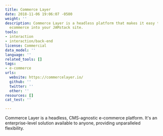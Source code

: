 ```yaml
---
title: Commerce Layer
date: 2018-11-06 19:06:07 -0500
weight: ''
description: Commerce Layer is a headless platform that makes it easy to build enterprise-level
  ecommerce into your JAMstack site.
tools:
- interaction
- interaction/back-end
license: Commercial
data_model: ''
language: ''
related_tools: []
tags:
- e-commerce
urls:
  website: https://commercelayer.io/
  github: ''
  twitter: ''
  other: ''
resources: []
cat_test: ''

---
```

Commerce Layer is a headless, CMS-agnostic e-commerce platform. It's an enterprise-level solution available to anyone, providing unparalleled flexibility.